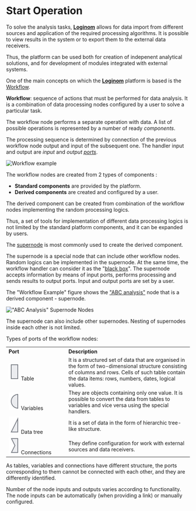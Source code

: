 # Start Operation

To solve the analysis tasks, [**Loginom**](https://loginom.ru) allows for data import from different sources and application of the required processing algorithms. It is possible to view results in the system or to export them to the external data receivers.

Thus, the platform can be used both for creation of indepenent analytical solutions, and for development of modules integrated with external systems.

One of the main concepts on which the [**Loginom**](https://loginom.ru) platform is based is the [Workflow](./first-scenario.md).

**Workflow**: sequence of actions that must be performed for data analysis. It is a combination of data processing nodes configured by a user to solve a particular task.

The workflow node performs a separate operation with data. A list of possible operations is represented by a number of ready *components*.

The processing sequence is determined by connection of the previous workflow node output and input of the subsequent one. The handler input and output are *input* and *output [ports](../scenario/ports/README.md)*.

![Workflow example](./readme-1.png)

The workflow nodes are created from 2 types of components :

* **Standard components** are provided by the platform.
* **Derived components** are created and configured by a user.

The derived component can be created from combination of the workflow nodes implementing the random processing logics.

Thus, a set of tools for implementation of different data processing logics is not limited by the standard platform components, and it can be expanded by users.

The [supernode](../processors/control/submodel.md) is most commonly used to create the derived component.

The supernode is a special node that can include other workflow nodes. Random logics can be implemented in the supernode. At the same time, the workflow handler can consider it as the "[black box](https://wiki.loginom.ru/articles/black-box.html)". The supernode accepts information by means of input ports, performs processing and sends results to output ports. Input and output ports are set by a user.

The "Workflow Example" figure shows the ["ABC analysis"](https://wiki.loginom.ru/articles/abc-analysis.html) node that is a derived component - supernode.

!["ABC Analysis" Supernode Nodes](./readme-2.png)

The supernode can also include other supernodes. Nesting of supernodes inside each other is not limited.

Types of ports of the workflow nodes:

<table>
    <tr>
        <th align="left" width="150">Port</th>
        <th align="left">Description</th>
    </tr>
    <tr>
        <td><img src="../images/icons/app/node/ports/inputs/table_inactive.svg"> Table</td>
        <td>It is a structured set of data that are organised in the form of two-dimensional structure consisting of columns and rows. Cells of such table contain the data items: rows, numbers, dates, logical values.</td>
    </tr>
    <tr>
        <td><img src="../images/icons/app/node/ports/inputs/variable_inactive.svg"> Variables</td>
        <td>They are objects containing only one value. It is possible to convert the data from tables to variables and vice versa using the special handlers.</td>
    </tr>
     <tr>
        <td><img src="../images/icons/app/node/ports/inputs/tree_inactive.svg"> Data tree</td>
        <td>It is a set of data in the form of hierarchic tree-like structure.</td>
    </tr>
    <tr>
        <td><img src="../images/icons/app/node/ports/inputs/link_inactive.svg"> Connections</td>
        <td>They define configuration for work with external sources and data receivers.</td>
    </tr>
</table>

As tables, variables and connections have different structure, the ports corresponding to them cannot be connected with each other, and they are differently identified.

Number of the node inputs and outputs varies according to functionality. The node inputs can be automatically (when providing a link) or manually configured.
